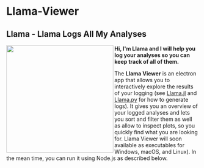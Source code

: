 # Llama-Viewer

## Llama - Llama Logs All My Analyses


<img src="icon/llama.png" width="280" align="left"/>


**Hi, I'm Llama and I will help you log your analyses so you can keep track of all of them.**

The **Llama Viewer** is an electron app that allows you to interactively explore the results of your logging (see [Llama.jl](https://github.com/Cornelius-G/Llama.jl) and [Llama.py](https://github.com/Cornelius-G/Llama.py) for how to generate logs). 
It gives you an overview of your logged analyses and lets you sort and filter them as well as allow to inspect plots, so you quickly find what you are looking for.
Llama Viewer will soon available as executables for Windows, macOS, and Linux). In the mean time, you can run it using Node.js as described below.


